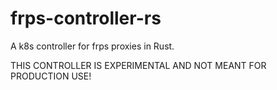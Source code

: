 # frps-controller-rs
A k8s controller for frps proxies in Rust.

THIS CONTROLLER IS EXPERIMENTAL AND NOT MEANT FOR PRODUCTION USE!